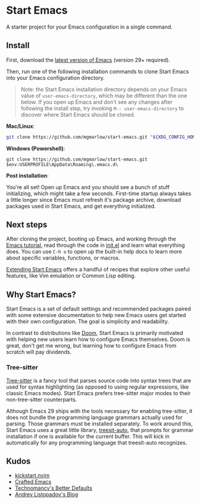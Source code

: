 # Start Emacs

A starter project for your Emacs configuration in a single command.

## Install

First, download the [latest version of
Emacs](https://www.gnu.org/software/emacs/) (version 29+ required).

Then, run one of the following installation commands to clone Start
Emacs into your Emacs configuration directory.

> Note: the Start Emacs installation directory depends on your Emacs
> value of `user-emacs-directory`, which may be different than the one
> below. If you open up Emacs and don't see any changes after
> following the install step, try invoking `M-: user-emacs-directory`
> to discover where Start Emacs should be cloned.

**Mac/Linux**:

```sh
git clone https://github.com/mgmarlow/start-emacs.git "${XDG_CONFIG_HOME:-$HOME/.config}"/emacs
```

**Windows (Powershell)**:

```
git clone https://github.com/mgmarlow/start-emacs.git $env:USERPROFILE\AppData\Roaming\.emacs.d\
```

**Post installation**:

You're all set! Open up Emacs and you should see a bunch of stuff
initializing, which might take a few seconds. First-time startup
always takes a little longer since Emacs must refresh it's package
archive, download packages used in Start Emacs, and get everything
initialized.

## Next steps

After cloning the project, booting up Emacs, and working through the
[Emacs tutorial](https://www.gnu.org/software/emacs/tour/), read
through the code in [init.el](./init.el) and learn what everything
does. You can use `C-h o` to open up the built-in help docs to learn
more about specific variables, functions, or macros.

[Extending Start Emacs](./extending.md) offers a handful of recipes
that explore other useful features, like Vim emulation or Common
Lisp editing.

## Why Start Emacs?

Start Emacs is a set of default settings and recommended packages
paired with some extensive documentation to help new Emacs users get
started with their own configuration. The goal is simplicity and
readability.

In contrast to distributions like
[Doom](https://github.com/doomemacs/doomemacs), Start Emacs is
primarily motivated with helping new users learn how to configure
Emacs themselves. Doom is great, don't get me wrong, but learning
how to configure Emacs from scratch will pay dividends.

### Tree-sitter

[Tree-sitter](https://tree-sitter.github.io/tree-sitter/) is a fancy
tool that parses source code into syntax trees that are used for
syntax highlighting (as opposed to using regular expressions, like
classic Emacs modes). Start Emacs prefers tree-sitter major modes
to their non-tree-sitter counterparts.

Although Emacs 29 ships with the tools necessary for enabling
tree-sitter, it does not bundle the programming language grammars
actually used for parsing. Those grammars must be installed
separately. To work around this, Start Emacs uses a great little
library, [treesit-auto](https://github.com/renzmann/treesit-auto),
that prompts for grammar installation if one is available for the
current buffer. This will kick in automatically for any programming
language that treesit-auto recognizes.

## Kudos

- [kickstart.nvim](https://github.com/nvim-lua/kickstart.nvim)
- [Crafted Emacs](https://github.com/SystemCrafters/crafted-emacs)
- [Technomancy's Better Defaults](https://git.sr.ht/~technomancy/better-defaults)
- [Andrey Listopadov's Blog](https://andreyor.st/posts/2022-07-15-refresh-package-contents-automatically/)
